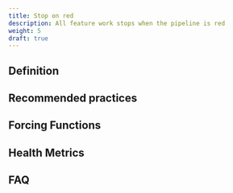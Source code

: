 ```yaml
---
title: Stop on red
description: All feature work stops when the pipeline is red
weight: 5
draft: true
---
```


## Definition

## Recommended practices

## Forcing Functions

## Health Metrics

## FAQ
